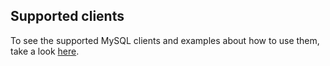 ## Supported clients

To see the supported MySQL clients and examples about how to use them, take a look [here](https://github.com/src-d/go-mysql-server/blob/0093a7562ad1cf31f179396dfa5be32893059dbb/SUPPORTED_CLIENTS.md).
